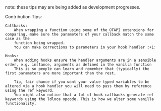 ﻿note: these tips may are being added as development progresses.

Contribution Tips:
		
	Callbacks:
		When wrapping a function using some of the OTAPI extensions for comparing, make sure the parameters of your callback match the same case as the
		function being wrapped. 
		You can make corrections to parameters in your hook handler :+1:

	Hooks:
		When adding hooks ensure the handler arguments are in a sensible order, e.g. instance, arguments as defined in the vanilla function
		This is so people can learn and remember that (typically) the first parameters are more important than the rest.

		Tip, fair chance if you want your value typed variables to be altered via a hook handler you will need to pass them by reference using the ref keyword.
		You might also notice that a lot of hook callbacks generate ref keywords using the ldloca opcode. This is how we alter some vanilla functionality.